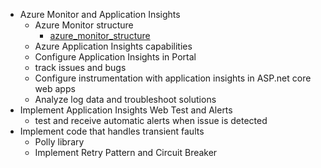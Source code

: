 - Azure Monitor and Application Insights
  - Azure Monitor structure
    - [azure_monitor_structure](azure_monitor_structure.png)
  - Azure Application Insights capabilities
  - Configure Application Insights in Portal
  - track issues and bugs
  - Configure instrumentation with application insights in ASP.net core web apps
  - Analyze log data and troubleshoot solutions
- Implement Application Insights Web Test and Alerts
  - test and receive automatic alerts when issue is detected
- Implement code that handles transient faults
  - Polly library
  - Implement Retry Pattern and Circuit Breaker

